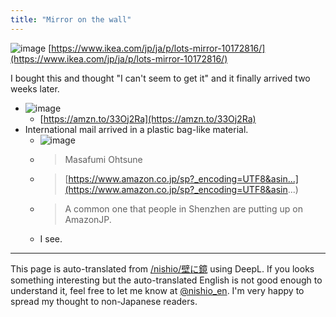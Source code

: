```yaml
---
title: "Mirror on the wall"
---
```


![image](https://gyazo.com/709a3b5708752bdf0edd845f0846b227/thumb/1000)
[https://www.ikea.com/jp/ja/p/lots-mirror-10172816/](https://www.ikea.com/jp/ja/p/lots-mirror-10172816/)


I bought this and thought "I can't seem to get it" and it finally arrived two weeks later.
- ![image](https://gyazo.com/a03f2b1c246806ca562f258a07141e6c/thumb/1000)
    - [https://amzn.to/33Oj2Ra](https://amzn.to/33Oj2Ra)
- International mail arrived in a plastic bag-like material.
    - ![image](https://gyazo.com/4de849c2fd3a12bb8a6eadf4d87febbd/thumb/1000)
    - > Masafumi Ohtsune
    - > [https://www.amazon.co.jp/sp?_encoding=UTF8&asin...](https://www.amazon.co.jp/sp?_encoding=UTF8&asin...)
    - > A common one that people in Shenzhen are putting up on AmazonJP.
    - I see.

---
This page is auto-translated from [/nishio/壁に鏡](https://scrapbox.io/nishio/壁に鏡) using DeepL. If you looks something interesting but the auto-translated English is not good enough to understand it, feel free to let me know at [@nishio_en](https://twitter.com/nishio_en). I'm very happy to spread my thought to non-Japanese readers.